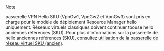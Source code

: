 > [!NOTE]
> passerelle VPN Hello SKU (VpnGw1, VpnGw2 et VpnGw3) sont pris en charge pour le modèle de déploiement Resource Manager hello uniquement. Réseaux virtuels classiques doivent continuer toouse hello anciennes références (SKU). Pour plus d’informations sur la passerelle de hello anciennes références (SKU), consultez [utilisation de la passerelle de réseau virtuel SKU (ancien)](../articles/vpn-gateway/vpn-gateway-about-skus-legacy.md).
